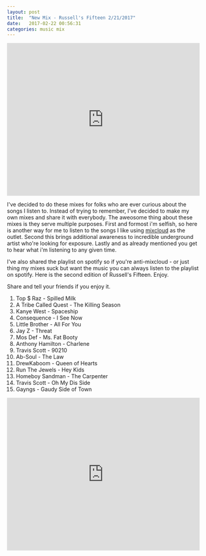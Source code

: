 ```yaml
---
layout: post
title:  "New Mix - Russell's Fifteen 2/21/2017"
date:   2017-02-22 00:56:31 
categories: music mix
---
```

<iframe width="100%" height="400" src="https://www.mixcloud.com/widget/iframe/?feed=https%3A%2F%2Fwww.mixcloud.com%2Frussellbradley%2Frussells-fifteen-2212017%2F" frameborder="0"></iframe>

I've decided to do these mixes for folks who are ever curious about the songs I listen to. Instead of trying to remember, I've decided to make my own mixes and share it with everybody. The aweosome thing about these mixes is they serve multiple purposes. First and formost i'm selfish, so here is another way for me to listen to the songs I like using [mixcloud](https://www.mixcloud.com/russellbradley/russells-fifteen-2212017/) as the outlet. Second this brings additional awareness to incredible underground artist who're looking for exposure. Lastly and as already mentioned you get to hear what i'm listening to any given time. 

I've also shared the playlist on spotify so if you're anti-mixcloud - or just thing my mixes suck but want the music you can always listen to the playlist on spotify. Here is the second edition of Russell's Fifteen. Enjoy.

Share and tell your friends if you enjoy it.

1. Top $ Raz - Spilled Milk
2. A Tribe Called Quest - The Killing Season
3. Kanye West - Spaceship
4. Consequence - I See Now
5. Little Brother - All For You
6. Jay Z - Threat
7. Mos Def - Ms. Fat Booty
8. Anthony Hamilton - Charlene
9. Travis Scott - 90210
10. Ab-Soul - The Law
11. DrewKaboom - Queen of Hearts
12. Run The Jewels - Hey Kids
13. Homeboy Sandman - The Carpenter
14. Travis Scott - Oh My Dis Side
15. Gayngs - Gaudy Side of Town

<iframe src="https://embed.spotify.com/?uri=spotify%3Auser%3A1236911583%3Aplaylist%3A0ewMULsFdUyBxqz2kIKZBl" width="100%" height="400" frameborder="0" allowtransparency="true"></iframe>
